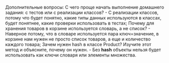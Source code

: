 Дополнительные вопросы:
С чего проще начать выполнение домашнего задания: с тестов или с реализации классов? - С реализации классов, потому что будет понятно, какие типы данных используются в классах, будет понятнее, какие проверки использовать в тестах;
Почему для хранения товаров в корзине используется словарь, а не список? - Наверное потому, что в словаре используется пара ключ=значение, в корзине нам нужен не просто список товаров, а еще и количество каждого товара;
Зачем нужен hash в классе Product? Изучите этот метод и объясните, почему он нужен. - Без __hash__ объекты нельзя будет использовать как ключи словаря или элементы множества.
